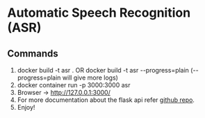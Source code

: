 # Automatic Speech Recognition (ASR)

## Commands
1. docker build -t asr . OR docker build -t asr --progress=plain (--progress=plain will give more logs)
2. docker container run -p 3000:3000 asr
3. Browser -> http://127.0.0.1:3000/
4. For more documentation about the flask api refer [github repo](https://github.com/LearnedVector/A-Hackers-AI-Voice-Assistant). 
5. Enjoy!
